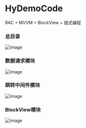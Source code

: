# HyDemoCode
RAC + MVVM + BlockView + 链式编程

### 总目录
![image](https://github.com/hydreamit/Hy_RAC_MVVM_Code/blob/master/Catalog.jpg)

### 数据请求模块
![image](https://github.com/hydreamit/Hy_RAC_MVVM_Code/blob/master/Network.jpg)

### 跳转中间件模块
![image](https://github.com/hydreamit/Hy_RAC_MVVM_Code/blob/master/JumpMediator.jpg)

### BlockView模块
![image](https://github.com/hydreamit/Hy_RAC_MVVM_Code/blob/master/BlockView.jpg)

